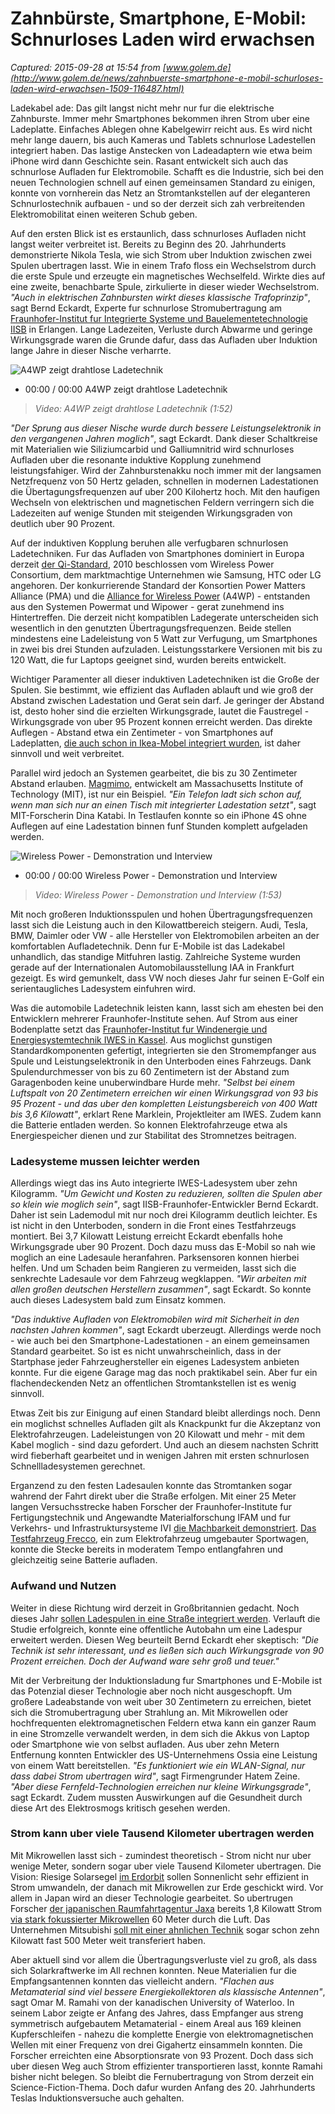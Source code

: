 # Zahnbürste, Smartphone, E-Mobil: Schnurloses Laden wird erwachsen

_Captured: 2015-09-28 at 15:54 from [www.golem.de](http://www.golem.de/news/zahnbuerste-smartphone-e-mobil-schurloses-laden-wird-erwachsen-1509-116487.html)_

Ladekabel ade: Das gilt langst nicht mehr nur fur die elektrische Zahnburste. Immer mehr Smartphones bekommen ihren Strom uber eine Ladeplatte. Einfaches Ablegen ohne Kabelgewirr reicht aus. Es wird nicht mehr lange dauern, bis auch Kameras und Tablets schnurlose Ladestellen integriert haben. Das lastige Anstecken von Ladeadaptern wie etwa beim iPhone wird dann Geschichte sein. Rasant entwickelt sich auch das schnurlose Aufladen fur Elektromobile. Schafft es die Industrie, sich bei den neuen Technologien schnell auf einen gemeinsamen Standard zu einigen, konnte von vornherein das Netz an Stromtankstellen auf der eleganteren Schnurlostechnik aufbauen - und so der derzeit sich zah verbreitenden Elektromobilitat einen weiteren Schub geben.

Auf den ersten Blick ist es erstaunlich, dass schnurloses Aufladen nicht langst weiter verbreitet ist. Bereits zu Beginn des 20. Jahrhunderts demonstrierte Nikola Tesla, wie sich Strom uber Induktion zwischen zwei Spulen ubertragen lasst. Wie in einem Trafo floss ein Wechselstrom durch die erste Spule und erzeugte ein magnetisches Wechselfeld. Wirkte dies auf eine zweite, benachbarte Spule, zirkulierte in dieser wieder Wechselstrom. _"Auch in elektrischen Zahnbursten wirkt dieses klassische Trafoprinzip"_, sagt Bernd Eckardt, Experte fur schnurlose Stromubertragung am [Fraunhofer-Institut fur Integrierte Systeme und Bauelementetechnologie IISB](http://www.iisb.fraunhofer.de) in Erlangen. Lange Ladezeiten, Verluste durch Abwarme und geringe Wirkungsgrade waren die Grunde dafur, dass das Aufladen uber Induktion lange Jahre in dieser Nische verharrte.

![A4WP zeigt drahtlose Ladetechnik](http://video.golem.de/teaser/1/1/10002/a4wp-wireless-power.jpg)![](data:image/png;base64,iVBORw0KGgoAAAANSUhEUgAAAAEAAAABCAYAAAAfFcSJAAAAGXRFWHRTb2Z0d2FyZQBBZG9iZSBJbWFnZVJlYWR5ccllPAAAABBJREFUeNpi/v//PwNAgAEACQsDAUdpTjcAAAAASUVORK5CYII=)

  * 00:00 / 00:00
A4WP zeigt drahtlose Ladetechnik

> _Video: A4WP zeigt drahtlose Ladetechnik (1:52)_

_"Der Sprung aus dieser Nische wurde durch bessere Leistungselektronik in den vergangenen Jahren moglich"_, sagt Eckardt. Dank dieser Schaltkreise mit Materialien wie Siliziumcarbid und Galliumnitrid wird schnurloses Aufladen uber die resonante induktive Kopplung zunehmend leistungsfahiger. Wird der Zahnburstenakku noch immer mit der langsamen Netzfrequenz von 50 Hertz geladen, schnellen in modernen Ladestationen die Übertagungsfrequenzen auf uber 200 Kilohertz hoch. Mit den haufigen Wechseln von elektrischen und magnetischen Feldern verringern sich die Ladezeiten auf wenige Stunden mit steigenden Wirkungsgraden von deutlich uber 90 Prozent.

Auf der induktiven Kopplung beruhen alle verfugbaren schnurlosen Ladetechniken. Fur das Aufladen von Smartphones dominiert in Europa derzeit [der Qi-Standard](http://www.wirelesspowerconsortium.com), 2010 beschlossen vom Wireless Power Consortium, dem marktmachtige Unternehmen wie Samsung, HTC oder LG angehoren. Der konkurrierende Standard der Konsortien Power Matters Alliance (PMA) und die [Alliance for Wireless Power](http://a4wppmamerge.com) (A4WP) - entstanden aus den Systemen Powermat und Wipower - gerat zunehmend ins Hintertreffen. Die derzeit nicht kompatiblen Ladegerate unterscheiden sich wesentlich in den genutzten Übertragungsfrequenzen. Beide stellen mindestens eine Ladeleistung von 5 Watt zur Verfugung, um Smartphones in zwei bis drei Stunden aufzuladen. Leistungsstarkere Versionen mit bis zu 120 Watt, die fur Laptops geeignet sind, wurden bereits entwickelt.

  


Wichtiger Paramenter all dieser induktiven Ladetechniken ist die Große der Spulen. Sie bestimmt, wie effizient das Aufladen ablauft und wie groß der Abstand zwischen Ladestation und Gerat sein darf. Je geringer der Abstand ist, desto hoher sind die erzielten Wirkungsgrade, lautet die Faustregel - Wirkungsgrade von uber 95 Prozent konnen erreicht werden. Das direkte Auflegen - Abstand etwa ein Zentimeter - von Smartphones auf Ladeplatten, [die auch schon in Ikea-Mobel integriert wurden](http://www.golem.de/news/qi-wireless-ikea-bietet-moebel-und-zubehoer-fuer-schnurloses-laden-an-1504-113530.html), ist daher sinnvoll und weit verbreitet.

Parallel wird jedoch an Systemen gearbeitet, die bis zu 30 Zentimeter Abstand erlauben. [Magmimo](https://mitei.mit.edu/news/mit-stealth-spinout-pi-charges-wireless-power-competition), entwickelt am Massachusetts Institute of Technology (MIT), ist nur ein Beispiel. _"Ein Telefon ladt sich schon auf, wenn man sich nur an einen Tisch mit integrierter Ladestation setzt"_, sagt MIT-Forscherin Dina Katabi. In Testlaufen konnte so ein iPhone 4S ohne Auflegen auf eine Ladestation binnen funf Stunden komplett aufgeladen werden.

![Wireless Power - Demonstration und Interview](http://video.golem.de/teaser/1/1/3054/wirelessconvinience.jpg)![](data:image/png;base64,iVBORw0KGgoAAAANSUhEUgAAAAEAAAABCAYAAAAfFcSJAAAAGXRFWHRTb2Z0d2FyZQBBZG9iZSBJbWFnZVJlYWR5ccllPAAAABBJREFUeNpi/v//PwNAgAEACQsDAUdpTjcAAAAASUVORK5CYII=)

  * 00:00 / 00:00
Wireless Power - Demonstration und Interview

> _Video: Wireless Power - Demonstration und Interview (1:53)_

Mit noch großeren Induktionsspulen und hohen Übertragungsfrequenzen lasst sich die Leistung auch in den Kilowattbereich steigern. Audi, Tesla, BMW, Daimler oder VW - alle Hersteller von Elektromobilen arbeiten an der komfortablen Aufladetechnik. Denn fur E-Mobile ist das Ladekabel unhandlich, das standige Mitfuhren lastig. Zahlreiche Systeme wurden gerade auf der Internationalen Automobilausstellung IAA in Frankfurt gezeigt. Es wird gemunkelt, dass VW noch dieses Jahr fur seinen E-Golf ein serientaugliches Ladesystem einfuhren wird.

Was die automobile Ladetechnik leisten kann, lasst sich am ehesten bei den Entwicklern mehrerer Fraunhofer-Institute sehen. Auf Strom aus einer Bodenplatte setzt das [Fraunhofer-Institut fur Windenergie und Energiesystemtechnik IWES in Kassel](http://www.iwes.fraunhofer.de). Aus moglichst gunstigen Standardkomponenten gefertigt, integrierten sie den Stromempfanger aus Spule und Leistungselektronik in den Unterboden eines Fahrzeugs. Dank Spulendurchmesser von bis zu 60 Zentimetern ist der Abstand zum Garagenboden keine unuberwindbare Hurde mehr. _"Selbst bei einem Luftspalt von 20 Zentimetern erreichen wir einen Wirkungsgrad von 93 bis 95 Prozent - und das uber den kompletten Leistungsbereich von 400 Watt bis 3,6 Kilowatt"_, erklart Rene Marklein, Projektleiter am IWES. Zudem kann die Batterie entladen werden. So konnen Elektrofahrzeuge etwa als Energiespeicher dienen und zur Stabilitat des Stromnetzes beitragen.

### Ladesysteme mussen leichter werden

Allerdings wiegt das ins Auto integrierte IWES-Ladesystem uber zehn Kilogramm. _"Um Gewicht und Kosten zu reduzieren, sollten die Spulen aber so klein wie moglich sein"_, sagt IISB-Fraunhofer-Entwickler Bernd Eckardt. Daher ist sein Lademodul mit nur noch drei Kilogramm deutlich leichter. Es ist nicht in den Unterboden, sondern in die Front eines Testfahrzeugs montiert. Bei 3,7 Kilowatt Leistung erreicht Eckardt ebenfalls hohe Wirkungsgrade uber 90 Prozent. Doch dazu muss das E-Mobil so nah wie moglich an eine Ladesaule heranfahren. Parksensoren konnen hierbei helfen. Und um Schaden beim Rangieren zu vermeiden, lasst sich die senkrechte Ladesaule vor dem Fahrzeug wegklappen. _"Wir arbeiten mit allen großen deutschen Herstellern zusammen"_, sagt Eckardt. So konnte auch dieses Ladesystem bald zum Einsatz kommen.

_"Das induktive Aufladen von Elektromobilen wird mit Sicherheit in den nachsten Jahren kommen"_, sagt Eckardt uberzeugt. Allerdings werde noch - wie auch bei den Smartphone-Ladestationen - an einem gemeinsamen Standard gearbeitet. So ist es nicht unwahrscheinlich, dass in der Startphase jeder Fahrzeughersteller ein eigenes Ladesystem anbieten konnte. Fur die eigene Garage mag das noch praktikabel sein. Aber fur ein flachendeckenden Netz an offentlichen Stromtankstellen ist es wenig sinnvoll.

Etwas Zeit bis zur Einigung auf einen Standard bleibt allerdings noch. Denn ein moglichst schnelles Aufladen gilt als Knackpunkt fur die Akzeptanz von Elektrofahrzeugen. Ladeleistungen von 20 Kilowatt und mehr - mit dem Kabel moglich - sind dazu gefordert. Und auch an diesem nachsten Schritt wird fieberhaft gearbeitet und in wenigen Jahren mit ersten schnurlosen Schnellladesystemen gerechnet.

  


Erganzend zu den festen Ladesaulen konnte das Stromtanken sogar wahrend der Fahrt direkt uber die Straße erfolgen. Mit einer 25 Meter langen Versuchsstrecke haben Forscher der Fraunhofer-Institute fur Fertigungstechnik und Angewandte Materialforschung IFAM und fur Verkehrs- und Infrastruktursysteme IVI [die Machbarkeit demonstriert](https://www.fraunhofer.de/de/presse/presseinformationen/2015/August/elektrofahrzeuge-kabellos-laden-und-entladen.html). [Das Testfahrzeug Frecco](http://www.elektromobilitaet.fraunhofer.de/de/antriebsstrang_fahrwerk/demonstrator/ifam.html), ein zum Elektrofahrzeug umgebauter Sportwagen, konnte die Stecke bereits in moderatem Tempo entlangfahren und gleichzeitig seine Batterie aufladen.

### Aufwand und Nutzen

Weiter in diese Richtung wird derzeit in Großbritannien gedacht. Noch dieses Jahr [sollen Ladespulen in eine Straße integriert werden](https://www.gov.uk/government/news/off-road-trials-for-electric-highways-technology). Verlauft die Studie erfolgreich, konnte eine offentliche Autobahn um eine Ladespur erweitert werden. Diesen Weg beurteilt Bernd Eckardt eher skeptisch: _"Die Technik ist sehr interessant, und es ließen sich auch Wirkungsgrade von 90 Prozent erreichen. Doch der Aufwand ware sehr groß und teuer."_

Mit der Verbreitung der Induktionsladung fur Smartphones und E-Mobile ist das Potenzial dieser Technologie aber noch nicht ausgeschopft. Um großere Ladeabstande von weit uber 30 Zentimetern zu erreichen, bietet sich die Stromubertragung uber Strahlung an. Mit Mikrowellen oder hochfrequenten elektromagnetischen Feldern etwa kann ein ganzer Raum in eine Stromzelle verwandelt werden, in dem sich die Akkus von Laptop oder Smartphone wie von selbst aufladen. Aus uber zehn Metern Entfernung konnten Entwickler des US-Unternehmens Ossia eine Leistung von einem Watt bereitstellen. _"Es funktioniert wie ein WLAN-Signal, nur dass dabei Strom ubertragen wird"_, sagt Firmengrunder Hatem Zeine. _"Aber diese Fernfeld-Technologien erreichen nur kleine Wirkungsgrade"_, sagt Eckardt. Zudem mussten Auswirkungen auf die Gesundheit durch diese Art des Elektrosmogs kritisch gesehen werden.

### Strom kann uber viele Tausend Kilometer ubertragen werden

Mit Mikrowellen lasst sich - zumindest theoretisch - Strom nicht nur uber wenige Meter, sondern sogar uber viele Tausend Kilometer ubertragen. Die Vision: Riesige Solarsegel [im Erdorbit](http://phys.org/news/2015-03-japan-space-scientists-wireless-energy.html) sollen Sonnenlicht sehr effizient in Strom umwandeln, der danach mit Mikrowellen zur Erde geschickt wird. Vor allem in Japan wird an dieser Technologie gearbeitet. So ubertrugen Forscher [der japanischen Raumfahrtagentur Jaxa](http://global.jaxa.jp) bereits 1,8 Kilowatt Strom [via stark fokussierter Mikrowellen](http://dx.doi.org/10.1063/1.4916232) 60 Meter durch die Luft. Das Unternehmen Mitsubishi [soll mit einer ahnlichen Technik](http://insideevs.com/mitsubishi-wirelessly-sends-electricity-across-500-meter-gap/) sogar schon zehn Kilowatt fast 500 Meter weit transferiert haben.

Aber aktuell sind vor allem die Übertragungsverluste viel zu groß, als dass sich Solarkraftwerke im All rechnen konnten. Neue Materialien fur die Empfangsantennen konnten das vielleicht andern. _"Flachen aus Metamaterial sind viel bessere Energiekollektoren als klassische Antennen"_, sagt Omar M. Ramahi von der kanadischen University of Waterloo. In seinem Labor zeigte er Anfang des Jahres, dass Empfanger aus streng symmetrisch aufgebautem Metamaterial - einem Areal aus 169 kleinen Kupferschleifen - nahezu die komplette Energie von elektromagnetischen Wellen mit einer Frequenz von drei Gigahertz einsammeln konnten. Die Forscher erreichten eine Absorptionsrate von 93 Prozent. Doch dass sich uber diesen Weg auch Strom effizienter transportieren lasst, konnte Ramahi bisher nicht belegen. So bleibt die Fernubertragung von Strom derzeit ein Science-Fiction-Thema. Doch dafur wurden Anfang des 20. Jahrhunderts Teslas Induktionsversuche auch gehalten.
